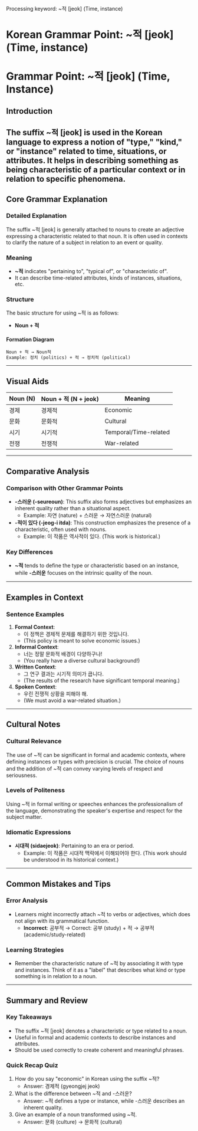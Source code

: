 Processing keyword: ~적 [jeok] (Time, instance)
# Korean Grammar Point: ~적 [jeok] (Time, instance)
# Grammar Point: ~적 [jeok] (Time, Instance)
## Introduction
The suffix ~적 [jeok] is used in the Korean language to express a notion of "type," "kind," or "instance" related to time, situations, or attributes. It helps in describing something as being characteristic of a particular context or in relation to specific phenomena.
---
## Core Grammar Explanation
### Detailed Explanation
The suffix ~적 [jeok] is generally attached to nouns to create an adjective expressing a characteristic related to that noun. It is often used in contexts to clarify the nature of a subject in relation to an event or quality.
### Meaning
- **~적** indicates "pertaining to", "typical of", or "characteristic of".
- It can describe time-related attributes, kinds of instances, situations, etc.
### Structure
The basic structure for using ~적 is as follows:
- **Noun + 적**
#### Formation Diagram
```markdown
Noun + 적 → Noun적
Example: 정치 (politics) + 적 → 정치적 (political)
```
---
## Visual Aids 
| Noun (N)   | Noun + 적 (N + jeok)   | Meaning                  |
|------------|------------------------|--------------------------|
| 경제       | 경제적                 | Economic                 |
| 문화       | 문화적                 | Cultural                 |
| 시기       | 시기적                 | Temporal/Time-related    |
| 전쟁       | 전쟁적                 | War-related              |
---
## Comparative Analysis
### Comparison with Other Grammar Points
- **-스러운 (-seureoun)**: This suffix also forms adjectives but emphasizes an inherent quality rather than a situational aspect.
  - Example: 자연 (nature) + 스러운 → 자연스러운 (natural)
- **-적이 있다 (-jeog-i itda)**: This construction emphasizes the presence of a characteristic, often used with nouns.
  - Example: 이 작품은 역사적이 있다. (This work is historical.)
### Key Differences
- **~적** tends to define the type or characteristic based on an instance, while **-스러운** focuses on the intrinsic quality of the noun.
  
---
## Examples in Context
### Sentence Examples
1. **Formal Context**: 
   - 이 정책은 경제적 문제를 해결하기 위한 것입니다.
   - (This policy is meant to solve economic issues.)
2. **Informal Context**: 
   - 너는 정말 문화적 배경이 다양하구나!
   - (You really have a diverse cultural background!)
3. **Written Context**: 
   - 그 연구 결과는 시기적 의미가 큽니다.
   - (The results of the research have significant temporal meaning.)
4. **Spoken Context**: 
   - 우린 전쟁적 상황을 피해야 해.
   - (We must avoid a war-related situation.)
---
## Cultural Notes
### Cultural Relevance
The use of ~적 can be significant in formal and academic contexts, where defining instances or types with precision is crucial. The choice of nouns and the addition of ~적 can convey varying levels of respect and seriousness.
### Levels of Politeness
Using ~적 in formal writing or speeches enhances the professionalism of the language, demonstrating the speaker's expertise and respect for the subject matter.
### Idiomatic Expressions
- **시대적 (sidaejeok)**: Pertaining to an era or period.
  - Example: 이 작품은 시대적 맥락에서 이해되어야 한다. (This work should be understood in its historical context.)
---
## Common Mistakes and Tips
### Error Analysis
- Learners might incorrectly attach ~적 to verbs or adjectives, which does not align with its grammatical function.
  - **Incorrect**: 공부적 → Correct: 공부 (study) + 적 → 공부적 (academic/study-related)
### Learning Strategies
- Remember the characteristic nature of ~적 by associating it with type and instances. Think of it as a "label" that describes what kind or type something is in relation to a noun.
---
## Summary and Review
### Key Takeaways
- The suffix ~적 [jeok] denotes a characteristic or type related to a noun.
- Useful in formal and academic contexts to describe instances and attributes.
- Should be used correctly to create coherent and meaningful phrases.
### Quick Recap Quiz
1. How do you say "economic" in Korean using the suffix ~적?
   - Answer: 경제적 (gyeongjej jeok)
2. What is the difference between ~적 and -스러운?
   - Answer: ~적 defines a type or instance, while -스러운 describes an inherent quality.
3. Give an example of a noun transformed using ~적.
   - Answer: 문화 (culture) → 문화적 (cultural)
